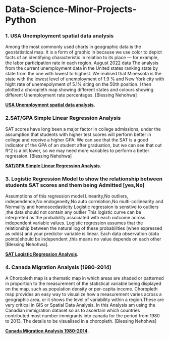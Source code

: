 # Data-Science-Minor-Projects-Python
### 1. USA Unemployment spatial data analysis
Among the most commonly used charts in geographic data is the geostatistical map. It is a form of graphic in because we use color to depict facts of an identifying characteristic in relation to its place — for example, the labor participation rate in each region.
August 2022 data
The analysis from the current unemployment data in the United states ranking state by state from the one with lowest to highest.
We realised that Minessota is the state with the lowest level of unemployment of 1.9 % and New York city with hight rate of unemepolyment of 5.1% siting on the 50th position.
I then plotted a choropleth map showing different states and colours showing different Unemployment rate percentages. [Blessing Nehohwa]

**[USA Unemployment spatial data analysis](https://github.com/BlessingNehohwa/Data-Science-Minor-Projects-Python/blob/main/USA%20Unemployment%20Spatial%20Data%20Analysis.ipynb
).**


### 2.SAT/GPA Simple Linear Regression Analysis
SAT scores have long been a major factor in college admissions, under the assumption that students with higher test scores will perform better in college and receive a higher GPA. We can see that the SAT is a good indicator of the GPA of an student after graduation, but we can see that out R^2 is a bit lower, so we may need more variables to perform a better regression. [Blessing Nehohwa]

**[SAT/GPA Simple Linear Regression Analysis](
https://github.com/BlessingNehohwa/Data-Science-Minor-Projects-Python/blob/main/Regression%20analysis.ipynb
).**



### 3. Logistic Regression Model to show the relationship between students SAT scores and them being Admitted [yes,No]
Assumptions of this regression model Linearity,No outliers, independence,No endogeneity,No auto correlation,No multi-collinearity and Normality and homoscedasticity Logistic regression is senstive to outliers ,the data should not contain any outlier This logistic curve can be interpreted as the probability associated with each outcome across independent variable values. Logistic regression assumes that the relationship between the natural log of these probabilities (when expressed as odds) and your predictor variable is linear. Each data observation (data points)should be independent ,this means no value depends on each other [Blessing Nehohwa].

**[SAT Logistic Regression Analysis](https://github.com/BlessingNehohwa/Data-Science-Minor-Projects-Python/blob/main/Logistic%20Regression%20Model-Blessing.ipynb
).**

### 4. Canada Migration Analysis (1980-2014)
A Choropleth map is a thematic map in which areas are shaded or patterned in proportion to the measurement of the statistical variable being displayed on the map, such as population density or per-capita income. Choropleth map provides an easy way to visualize how a measurement varies across a geographic area, or it shows the level of variability within a region.These are very critical in GIS or Spatial Data Analysis. In this Analysis am using the Canadian immigration dataset so as to ascertain which countries contributed most number immigrants into canada for the period from 1980 to 2013. The details to be visualised in a choropleth. [Blessing Nehohwa]

**[Canada Migration Analysis 1980-2014](https://github.com/BlessingNehohwa/Data-Science-Minor-Projects-Python/blob/main/Canada%20Migration%20Analysis%201980-2014.ipynb
).**
